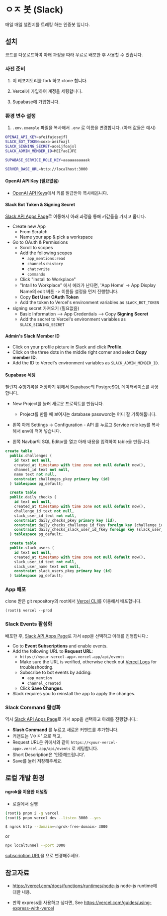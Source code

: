 # ㅇㅈ 봇 (Slack)

매일 매일 챌린지를 트레킹 하는 인증봇 입니다.

## 설치

코드를 다운로드하여 아래 과정을 따라 무료로 배포한 후 사용할 수 있습니다.

### 사전 준비

1. 이 레포지토리를 fork 하고 clone 합니다.

1. Vercel에 가입하여 계정을 세팅합니다.

1. Supabase에 가입합니다.

### 환경 변수 설정

1. `.env.example` 파일을 복사해서 `.env` 로 이름을 변경합니다. (아래 값들은 예시)

```bash
OPENAI_API_KEY=afeifajosejfl
SLACK_BOT_TOKEN=xoxb-aeifoajl
SLACK_SIGNING_SECRET=aoeijfoajsl
SLACK_ADMIN_MEMBER_ID=MEIfaoIJFE

SUPABASE_SERVICE_ROLE_KEY=aaaaaaaaaaak

SERVER_BASE_URL=http://localhost:3000
```

#### OpenAI API Key (필요없음)

- [OpenAI API Keys](https://platform.openai.com/api-keys)에서 키를 발급받아 복사해옵니다.

#### Slack Bot Token & Signing Secret

[Slack API Apps Page](https://api.slack.com/apps)로 이동해서 아래 과정을 통해 키값들을 가지고 옵니다.

- Create new App
  - From Scratch
  - Name your app & pick a workspace
- Go to OAuth & Permissions
  - Scroll to scopes
  - Add the following scopes
    - `app_mentions:read`
    - `channels:history`
    - `chat:write`
    - `commands`
  - Click "Install to Workplace"
  - "Intall to Workplace" 에서 에러가 난다면, 'App Home' -> App Display Name의 edit 버튼 -> 이름들 설정을 먼저 진행합니다.
  - Copy **Bot User OAuth Token**
  - Add the token to Vercel's environment variables as `SLACK_BOT_TOKEN`
- signing secret 가져오기 (필요없음)
  - Basic Information --> App Credentials --> Copy **Signing Secret**
  - Add the secret to Vercel's environment variables as `SLACK_SIGNING_SECRET`

#### Admin's Slack Member ID

- Click on your profile picture in Slack and click **Profile**.
- Click on the three dots in the middle right corner and select **Copy member ID**.
- Add the ID to Vercel's environment variables as `SLACK_ADMIN_MEMBER_ID`.

#### Supabase 세팅

챌린지 수행기록을 저장하기 위해서 Supabase의 PostgreSQL 데이터베이스를 사용합니다.

- New Project를 눌러 새로운 프로젝트를 만듭니다.
  - Project를 만들 때 보여지는 database password는 어디 잘 기록해둡니다.
- 왼쪽 아래 Settings -> Configuration - API 를 누르고 Service role key를 복사해서 env에 적어 넣습니다.

- 왼쪽 Navbar의 SQL Editor를 열고 아래 내용을 입력하여 table을 만듭니다.

```sql
create table
  public.challenges (
    id text not null,
    created_at timestamp with time zone not null default now(),
    channel_id text not null,
    name text not null,
    constraint challenges_pkey primary key (id)
  ) tablespace pg_default;

  create table
  public.daily_checks (
    id text not null,
    created_at timestamp with time zone not null default now(),
    challenge_id text not null,
    slack_user_id text not null,
    constraint daily_checks_pkey primary key (id),
    constraint daily_checks_challenge_id_fkey foreign key (challenge_id) references challenges (id) on update cascade on delete cascade,
    constraint daily_checks_slack_user_id_fkey foreign key (slack_user_id) references slack_users (id) on update cascade on delete cascade
  ) tablespace pg_default;

  create table
  public.slack_users (
    id text not null,
    created_at timestamp with time zone not null default now(),
    slack_user_id text not null,
    slack_user_name text not null,
    constraint slack_users_pkey primary key (id)
  ) tablespace pg_default;
```

### App 배포

clone 받은 git repository의 root에서 [Vercel CLI](https://vercel.com/docs/cli)를 이용해서 배포합니다.

```
(root)$ vercel --prod
```

### Slack Events 활성화

배포한 후, [Slack API Apps Page](https://api.slack.com/apps)로 가서 app을 선택하고 아래를 진행합니다.:

- Go to **Event Subscriptions** and enable events.
- Add the following URL to **Request URL**:
  - `https://<your-vercel-app>.vercel.app/api/events`
  - Make sure the URL is verified, otherwise check out [Vercel Logs](https://vercel.com/docs/observability/runtime-logs) for troubleshooting.
  - Subscribe to bot events by adding:
    - `app_mention`
    - `channel_created`
  - Click **Save Changes**.
- Slack requires you to reinstall the app to apply the changes.

### Slack Command 활성화

역시 [Slack API Apps Page](https://api.slack.com/apps)로 가서 app을 선택하고 아래를 진행합니다.:

- **Slash Command** 를 누르고 새로운 커맨드를 추가합니다.
- 커맨드는 '/ㅇㅈ' 으로 적고,
- Request URL은 위에서와 같이 `https://<your-vercel-app>.vercel.app/api/events` 로 세팅합니다.
- Short Description은 '인증해드립니다'.
- Save를 눌러 저장해주세요.

## 로컬 개발 환경

#### ngrok을 이용한 터널링

- 로컬에서 실행

```sh
(root)$ pnpm i -g vercel
(root)$ pnpm vercel dev --listen 3000 --yes
```

```sh
$ ngrok http --domain=<ngrok-free-domain> 3000
```

or

```sh
npx localtunnel --port 3000
```

[subscription URL](./README.md/#enable-slack-events)을 <ngrok-free-domain>으로 변경해주세요.

## 참고자료

- https://vercel.com/docs/functions/runtimes/node-js node-js runtime에 대한 내용.

- 만약 express를 사용하고 싶다면, See https://vercel.com/guides/using-express-with-vercel
